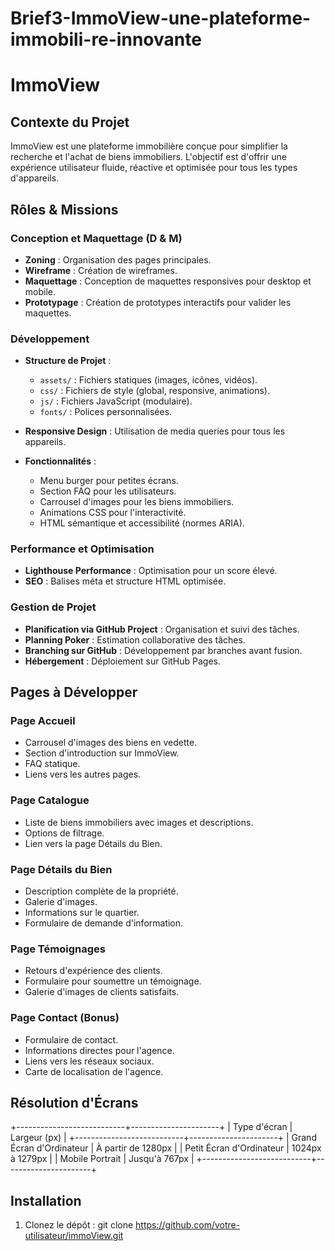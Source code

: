 # Brief3-ImmoView-une-plateforme-immobili-re-innovante
# ImmoView

## Contexte du Projet
ImmoView est une plateforme immobilière conçue pour simplifier la recherche et l'achat de biens immobiliers. L'objectif est d'offrir une expérience utilisateur fluide, réactive et optimisée pour tous les types d'appareils.

## Rôles & Missions

### Conception et Maquettage (D & M)
- **Zoning** : Organisation des pages principales.
- **Wireframe** : Création de wireframes.
- **Maquettage** : Conception de maquettes responsives pour desktop et mobile.
- **Prototypage** : Création de prototypes interactifs pour valider les maquettes.

### Développement
- **Structure de Projet** :
  - `assets/` : Fichiers statiques (images, icônes, vidéos).
  - `css/` : Fichiers de style (global, responsive, animations).
  - `js/` : Fichiers JavaScript (modulaire).
  - `fonts/` : Polices personnalisées.

- **Responsive Design** : Utilisation de media queries pour tous les appareils.
- **Fonctionnalités** :
  - Menu burger pour petites écrans.
  - Section FAQ pour les utilisateurs.
  - Carrousel d'images pour les biens immobiliers.
  - Animations CSS pour l'interactivité.
  - HTML sémantique et accessibilité (normes ARIA).

### Performance et Optimisation
- **Lighthouse Performance** : Optimisation pour un score élevé.
- **SEO** : Balises méta et structure HTML optimisée.

### Gestion de Projet
- **Planification via GitHub Project** : Organisation et suivi des tâches.
- **Planning Poker** : Estimation collaborative des tâches.
- **Branching sur GitHub** : Développement par branches avant fusion.
- **Hébergement** : Déploiement sur GitHub Pages.

## Pages à Développer

### Page Accueil
- Carrousel d'images des biens en vedette.
- Section d'introduction sur ImmoView.
- FAQ statique.
- Liens vers les autres pages.

### Page Catalogue
- Liste de biens immobiliers avec images et descriptions.
- Options de filtrage.
- Lien vers la page Détails du Bien.

### Page Détails du Bien
- Description complète de la propriété.
- Galerie d'images.
- Informations sur le quartier.
- Formulaire de demande d'information.

### Page Témoignages
- Retours d'expérience des clients.
- Formulaire pour soumettre un témoignage.
- Galerie d'images de clients satisfaits.

### Page Contact (Bonus)
- Formulaire de contact.
- Informations directes pour l'agence.
- Liens vers les réseaux sociaux.
- Carte de localisation de l'agence.

## Résolution d'Écrans

+---------------------------+----------------------+
| Type d'écran              | Largeur (px)         |
+---------------------------+----------------------+
| Grand Écran d'Ordinateur  | À partir de 1280px   |
| Petit Écran d'Ordinateur  | 1024px à 1279px      |
| Mobile Portrait           | Jusqu'à 767px        |
+---------------------------+----------------------+


## Installation
1. Clonez le dépôt :
   git clone https://github.com/votre-utilisateur/immoView.git


